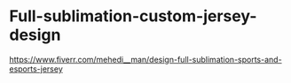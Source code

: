 # Full-sublimation-custom-jersey-design
https://www.fiverr.com/mehedi__man/design-full-sublimation-sports-and-esports-jersey 
